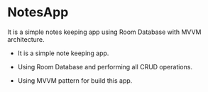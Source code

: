 # NotesApp
It is a simple notes keeping app using Room Database with MVVM architecture.

* It is a simple note keeping app.

* Using Room Database and performing all CRUD operations.

* Using MVVM pattern for build this app.
